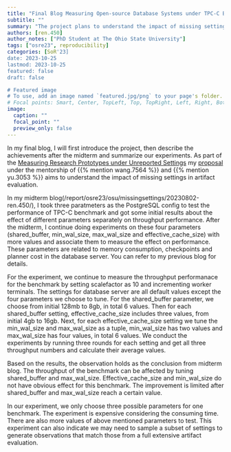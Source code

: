 ```yaml
---
title: "Final Blog Measuring Open-source Database Systems under TPC-C Benchmark with Unreported Settings"
subtitle: ""
summary: "The project plans to understand the impact of missing settings on performance of the target open-source database systems."
authors: [ren.450]
author_notes: ["PhD Student at The Ohio State University"]
tags: ["osre23", reproducibility]
categories: [SoR'23]
date: 2023-10-25
lastmod: 2023-10-25
featured: false
draft: false

# Featured image
# To use, add an image named `featured.jpg/png` to your page's folder.
# Focal points: Smart, Center, TopLeft, Top, TopRight, Left, Right, BottomLeft, Bottom, BottomRight.
image:
  caption: ""
  focal_point: ""
  preview_only: false
---
```


In my final blog, I will first introduce the project, then describe the achievements after the midterm and summarize our experiments. As part of the [Measuring Research Prototypes under Unreported Settings](/project/osre23/osu/missingsettings) my [proposal](https://drive.google.com/file/d/1ouFre-qMDCL_LiH5jFNUCOI1yAYHdWcS/view?usp=sharing) under the mentorship of {{% mention wang.7564 %}} and {{% mention yu.3053 %}} aims to understand the impact of missing settings in artifact evaluation. 

In my midterm blog(/report/osre23/osu/missingsettings/20230802-ren.450/), I took three paratmeters as the PostgreSQL config to test the performance of TPC-C benchmark and got some initial results about the effect of different parameters separately on throughput performance. After the midterm, I continue doing experiments on these four parameters (shared_buffer, min_wal_size, max_wal_size and effective_cache_size) with more values and associate them to measure the effect on performance. These parameters are related to memory consumption, checkpoints and planner cost in the database server. You can refer to my previous blog for details. 

For the experiment, we continue to measure the throughput performanace for the benchmark by setting scalefactor as 10 and incrementing worker terminals. The settings for database server are all default values except the four parameters we choose to tune. For the shared_buffer parameter, we choose from initial 128mb to 8gb, in total 6 values. Then for each shared_buffer setting, effective_cache_size includes three values, from initial 4gb to 16gb. Next, for each effective_cache_size setting we tune the min_wal_size and max_wal_size as a tuple, min_wal_size has two values and max_wal_size has four values, in total 6 values. We conduct the experiments by running three rounds for each setting and get all three throughput numbers and calculate their average values. 

Based on the results, the observation holds as the conclusion from midterm blog. The throughput of the benchmark  can be affected by tuning shared_buffer and max_wal_size. Effective_cache_size and min_wal_size do not have obvious effect for this benchmark. The improvement is limited after shared_buffer and max_wal_size reach a certain value.

In our experiment, we only choose three possible parameters for one benchmark. The experiment is expensive considering the consuming time. There are also more values of above mentioned parameters to test. This experiment can also indicate we may need to sample a subset of settings to generate observations that match those from a full extensive artifact evaluation.
